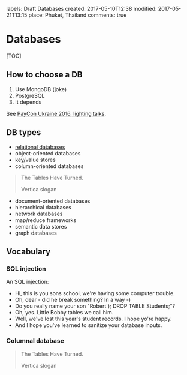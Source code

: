 labels: Draft
		Databases
created: 2017-05-10T12:38
modified: 2017-05-21T13:15
place: Phuket, Thailand
comments: true

# Databases

[TOC]

## How to choose a DB

1. Use MongoDB (joke)
2. PostgreSQL
3. It depends

See [PayCon Ukraine 2016, lighting talks](https://www.youtube.com/watch?v=mgPBtKaDQww).

## DB types

- [relational databases](/2016/02/sql)
- object-oriented databases
- key/value stores
- column-oriented databases
> The Tables Have Turned.
>
> Vertica slogan
- document-oriented databases
- hierarchical databases
- network databases
- map/reduce frameworks
- semantic data stores
- graph databases

## Vocabulary

### SQL injection

An SQL injection:

- Hi, this is you sons school, we're having some computer trouble.
- Oh, dear - did he break something? In a way -)
- Do you really name your son "Robert'); DROP TABLE Students;"?
- Oh, yes. Little Bobby tables we call him.
- Well, we've lost this year's student records. I hope yo're happy.
- And I hope you've learned to sanitize your database inputs.

### Columnal database

> The Tables Have Turned.
>
> Vertica slogan
